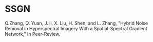 # SSGN

Q.Zhang, Q. Yuan, J. li, X. Liu, H. Shen, and L. Zhang, "Hybrid Noise Removal in Hyperspectral Imagery With a Spatial-Spectral Gradient Network," In Peer-Review.
